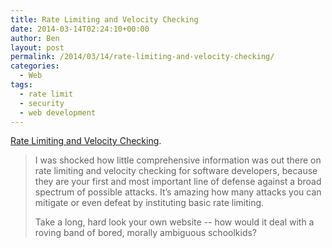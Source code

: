 ```yaml
---
title: Rate Limiting and Velocity Checking
date: 2014-03-14T02:24:10+00:00
author: Ben
layout: post
permalink: /2014/03/14/rate-limiting-and-velocity-checking/
categories:
  - Web
tags:
  - rate limit
  - security
  - web development
---
```

[Rate Limiting and Velocity Checking](http://blog.codinghorror.com/rate-limiting-and-velocity-checking/).

> I was shocked how little comprehensive information was out there on rate limiting and velocity checking for software developers, because they are your first and most important line of defense against a broad spectrum of possible attacks. It&#8217;s amazing how many attacks you can mitigate or even defeat by instituting basic rate limiting.
> 
> Take a long, hard look your own website -- how would it deal with a roving band of bored, morally ambiguous schoolkids?